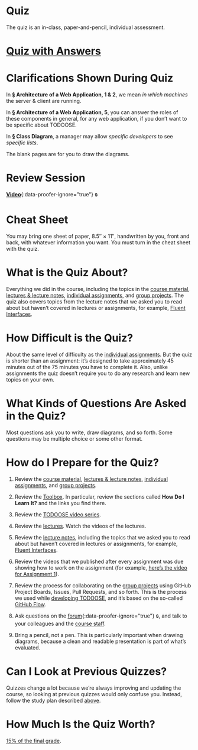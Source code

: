 # Quiz

The quiz is an in-class, paper-and-pencil, individual assessment.

# [Quiz with Answers](quiz.pdf)

# Clarifications Shown During Quiz

In **§ Architecture of a Web Application, 1 & 2**, we mean _in which machines_ the server & client are running.

In **§ Architecture of a Web Application, 5**, you can answer the roles of these components in general, for any web application, if you don’t want to be specific about TODOOSE.

In **§ Class Diagram**, a manager may allow _specific developers_ to see _specific lists_.

The blank pages are for you to draw the diagrams.

# Review Session

[**Video**](https://github.com/jhu-oose/2019-students/releases/download/lectures-videos/oose--lectures--quiz-review-session.mp4){:data-proofer-ignore="true"} <small title="You must be a registered student logged into GitHub to see this.">🔒</small>

# Cheat Sheet

You may bring one sheet of paper, 8.5″ × 11″, handwritten by you, front and back, with whatever information you want. You must turn in the cheat sheet with the quiz.

# What is the Quiz About?

Everything we did in the course, including the topics in the [course material](/#course-material), [lectures & lecture notes](/#lectures), [individual assignments](/#individual-assignments), and [group projects](/#group-projects). The quiz also covers topics from the lecture notes that we asked you to read about but haven’t covered in lectures or assignments, for example, [Fluent Interfaces](/lectures/3#fluent-interface).

# How Difficult is the Quiz?

About the same level of difficulty as the [individual assignments](/#individual-assignments). But the quiz is shorter than an assignment: it’s designed to take approximately 45 minutes out of the 75 minutes you have to complete it. Also, unlike assignments the quiz doesn’t require you to do any research and learn new topics on your own.

# What Kinds of Questions Are Asked in the Quiz?

Most questions ask you to write, draw diagrams, and so forth. Some questions may be multiple choice or some other format.

# How do I Prepare for the Quiz?

1. Review the [course material](/#course-material), [lectures & lecture notes](/#lectures), [individual assignments](/#individual-assignments), and [group projects](/#group-projects).

2. Review the [Toolbox](/toolbox). In particular, review the sections called **How Do I Learn It?** and the links you find there.

3. Review the [TODOOSE video series](/todoose).

4. Review the [lectures](/#lectures). Watch the videos of the lectures.

5. Review the [lecture notes](/#lectures), including the topics that we asked you to read about but haven’t covered in lectures or assignments, for example, [Fluent Interfaces](/lectures/3#fluent-interface).

6. Review the videos that we published after every assignment was due showing how to work on the assignment (for example, [here’s the video for Assignment 1](/assignments/1#working-on-the-assignment)).

7. Review the process for collaborating on the [group projects](/#group-projects) using GitHub Project Boards, Issues, Pull Requests, and so forth. This is the process we used while [developing TODOOSE](/todoose), and it’s based on the so-called [GitHub Flow](https://guides.github.com/introduction/flow/).

8. Ask questions on the [forum](https://github.com/jhu-oose/2019-students/issues){:data-proofer-ignore="true"} <small title="You must be a registered student logged into GitHub to see this.">🔒</small>, and talk to your colleagues and the [course staff](/staff).

9. Bring a pencil, not a pen. This is particularly important when drawing diagrams, because a clean and readable presentation is part of what’s evaluated.

# Can I Look at Previous Quizzes?

Quizzes change a lot because we’re always improving and updating the course, so looking at previous quizzes would only confuse you. Instead, follow the study plan described [above](#how-do-i-prepare-for-the-quiz).

# How Much Is the Quiz Worth?

[15% of the final grade](/policies#grades).

